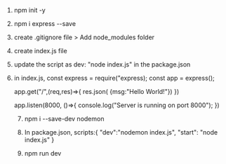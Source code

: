 1. npm init -y
2. npm i express --save
3. create .gitignore file > Add node_modules folder
4. create index.js file
5. update the script as dev: "node index.js" in the package.json
6. in index.js,
    const express = require("express);
    const app = express();

    app.get("/",(req,res)=>{
        res.json( {msg:"Hello World!"})
    })

    app.listen(8000, ()=>{
        console.log("Server is running on port 8000");
    })

    7. npm i --save-dev nodemon

    8. In package.json, scripts:{
        "dev":"nodemon index.js",
        "start": "node index.js"
    }

    9. npm run dev